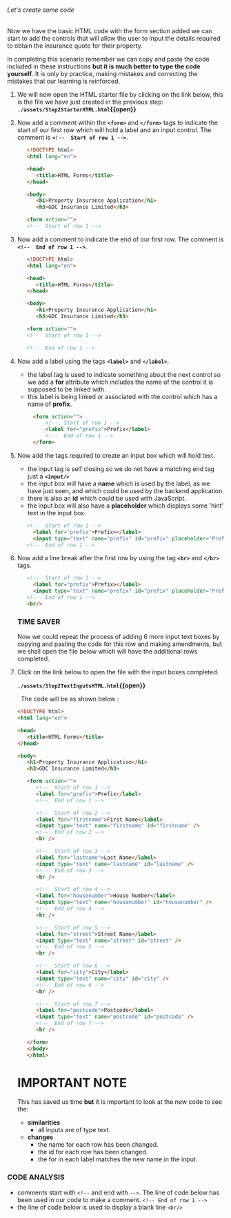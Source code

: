 ###### Let's create some code

Now we have the basic HTML code with the form section added we can start to add the controls that will allow the user to input the details required to obtain the insurance quote for their property.

In completing this scenario remember we can copy and paste the code included in these instructions **but it is much better to type the code yourself**. It is only by practice, making mistakes and correcting the mistakes that our learning is reinforced.

1. We will now open the HTML starter file by clicking on the link below, this is the file we have just created in the previous step:
   **`./assets/Step2StarterHTML.html`{{open}}**
     &nbsp;

2. Now add a comment within the **`<form>`** and **`</form>`** tags to indicate the start of our first row which will hold a label and an input control. The comment is **`<!--  Start of row 1 -->`**.

   ```HTML
      <!DOCTYPE html>
      <html lang="en">

      <head>
         <title>HTML Forms</title>
      </head>

      <body>
         <h1>Property Insurance Application</h1>
         <h3>GDC Insurance Limited</h3>

      <form action="">
      <!--  Start of row 1 -->
    ```

3. Now add a comment to indicate the end of our first row. The comment is **`<!--  End of row 1 -->`**.

   ```HTML
      <!DOCTYPE html>
      <html lang="en">

      <head>
         <title>HTML Forms</title>
      </head>

      <body>
         <h1>Property Insurance Application</h1>
         <h3>GDC Insurance Limited</h3>

      <form action="">
      <!--  Start of row 1 -->

      <!--  End of row 1 -->
    ```

4. Now add a label using the tags **`<label>`** and **`</label>`**.

   - the label tag is used to indicate something about the next control so we add a **for** attribute which includes the name of the control it is supposed to be linked with.
   - this label is being linked or associated with the control which has a name of **prefix**.
 
   ```HTML
        <form action="">
            <!--  Start of row 1 -->
            <label for="prefix">Prefix</label>
            <!--  End of row 1 -->
        </form>
    ```

5. Now add the tags required to create an input box which will hold text.

   - the input tag is self closing so we do not have a matching end tag just a **`<input/>`**
   - the input box will have a **name** which is used by the label, as we have just seen, and which could be used by the backend application.
   - there is also an **id** which could be used with JavaScript.
   - the input box will also have a **placeholder** which displays some 'hint' text in the input box.
   &nbsp;

   ```HTML
      <!--  Start of row 1 -->
        <label for="prefix">Prefix></label>
        <input type="text" name="prefix" id="prefix" placeholder="Prefix e.g. Ms, Mr, Dr..."/>
      <!--  End of row 1 -->
      ```

6. Now add a line break after the first row by using the tag **`<br>`** and **`</br>`** tags.

   ```HTML
      <!--  Start of row 1 -->
        <label for="prefix">Prefix></label>
        <input type="text" name="prefix" id="prefix" placeholder="Prefix e.g. Ms, Mr, Dr..."/>
      <!--  End of row 1 -->
      <br/>
   ```

   ### TIME SAVER ###
   Now we could repeat the process of adding 6 more input text boxes by copying and pasting the code for this row and making amendments, but we shall open the file below which will have the additional rows completed.
   &nbsp;

7. Click on the link below to open the file with the input boxes completed.

   **`./assets/Step2TextInputsHTML.html`{{open}}**

   &nbsp;
   The code will be as shown below :

   ```HTML
   <!DOCTYPE html>
   <html lang="en">

   <head>
      <title>HTML Forms</title>
   </head>

   <body>
      <h1>Property Insurance Application</h1>
      <h3>GDC Insurance Limited</h3>

      <form action="">
         <!--  Start of row 1 -->
         <label for="prefix">Prefix</label>
         <!--  End of row 1 -->

         <!--  Start of row 2 -->
         <label for="firstname">First Name</label>
         <input type="text" name="firstname" id="firstname" />
         <!--  End of row 2 -->
         <br />

         <!--  Start of row 3 -->
         <label for="lastname">Last Name</label>
         <input type="text" name="lastname" id="lastname" />
         <!--  End of row 3 -->
         <br />

         <!--  Start of row 4 -->
         <label for="housenumber">House Number</label>
         <input type="text" name="housenumber" id="housenumber" />
         <!--  End of row 4 -->
         <br />

         <!--  Start of row 5 -->
         <label for="street">Street Name</label>
         <input type="text" name="street" id="street" />
         <!--  End of row 5 -->
         <br />

         <!--  Start of row 6 -->
         <label for="city">City</label>
         <input type="text" name="city" id="city" />
         <!--  End of row 6 -->
         <br />

         <!--  Start of row 7 -->
         <label for="postcode">Postcode</label>
         <input type="text" name="postcode" id="postcode" />
         <!--  End of row 7 -->
         <br />

      </form>
      </body>
      </html>
      ```

   # IMPORTANT NOTE #
   This has saved us time **but** it is important to look at the new code to see the:
   - **similarities**
      - all inputs are of type text.
   - **changes** 
      - the name for each row has been changed.
      - the id for each row has been changed.
      - the for in each label matches the new name in the input.

### CODE ANALYSIS ###

  - comments start with ``<!--`` and end with ``-->``. The line of code below has been used in our code to make a comment. 
   ``<!-- End of row 1 -->``
   &nbsp;
- the line of code below is used to display a blank line
   ``<br/>``
